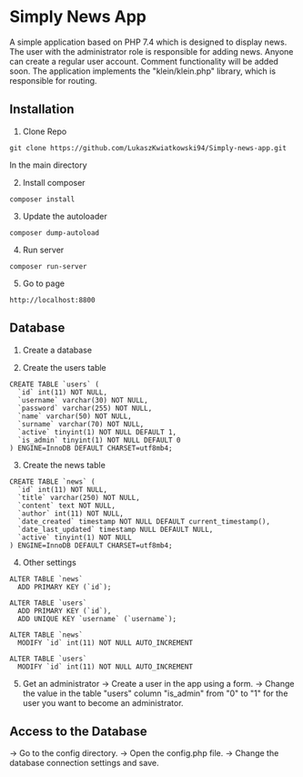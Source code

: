 # Simply News App

A simple application based on PHP 7.4 which is designed to display news. The user with the administrator role is responsible for adding news. Anyone can create a regular user account. Comment functionality will be added soon. The application implements the "klein/klein.php" library, which is responsible for routing.


## Installation

1. Clone Repo
```
git clone https://github.com/LukaszKwiatkowski94/Simply-news-app.git
```

In the main directory

2. Install composer
```
composer install
```

3. Update the autoloader
```
composer dump-autoload
```

4. Run server
```
composer run-server
```

5. Go to page
```
http://localhost:8800
```

## Database

1. Create a database

2. Create the users table
```
CREATE TABLE `users` (
  `id` int(11) NOT NULL,
  `username` varchar(30) NOT NULL,
  `password` varchar(255) NOT NULL,
  `name` varchar(50) NOT NULL,
  `surname` varchar(70) NOT NULL,
  `active` tinyint(1) NOT NULL DEFAULT 1,
  `is_admin` tinyint(1) NOT NULL DEFAULT 0
) ENGINE=InnoDB DEFAULT CHARSET=utf8mb4;
```

3. Create the news table
```
CREATE TABLE `news` (
  `id` int(11) NOT NULL,
  `title` varchar(250) NOT NULL,
  `content` text NOT NULL,
  `author` int(11) NOT NULL,
  `date_created` timestamp NOT NULL DEFAULT current_timestamp(),
  `date_last_updated` timestamp NULL DEFAULT NULL,
  `active` tinyint(1) NOT NULL
) ENGINE=InnoDB DEFAULT CHARSET=utf8mb4;
```

4. Other settings
```
ALTER TABLE `news`
  ADD PRIMARY KEY (`id`);
  
ALTER TABLE `users`
  ADD PRIMARY KEY (`id`),
  ADD UNIQUE KEY `username` (`username`);

ALTER TABLE `news`
  MODIFY `id` int(11) NOT NULL AUTO_INCREMENT
  
ALTER TABLE `users`
  MODIFY `id` int(11) NOT NULL AUTO_INCREMENT
```

5. Get an administrator
-> Create a user in the app using a form.
-> Change the value in the table "users" column "is_admin" from "0" to "1" for the user you want to become an administrator.

## Access to the Database
-> Go to the config directory.
-> Open the config.php file.
-> Change the database connection settings and save.
